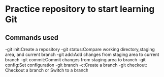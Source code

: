 # Practice repository to start learning Git

## Commands used

-git init:Create a repository
-git status:Compare working directory,staging area, and current branch
-git add:Add changes from staging area to current branch
-git commit:Commit changes from staging area to branch
-git config:Set configuration
-git branch -c:Create a branch
-git checkout: Checkout a branch or Switch to a branch

